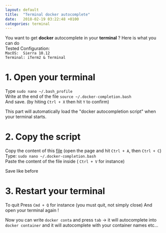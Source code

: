 ```yaml
---
layout: default
title:  "Terminal docker autocomplete"
date:   2018-02-19 03:22:48 +0100
categories: terminal
---
```


You want to get **docker** autocomplete in your **terminal**  ? Here is what you can do  
Tested Configuration:  
`MacOS:  Sierra 10.12`  
`Terminal: iTerm2 & Terminal`

# 1.  Open your terminal


Type `sudo nano ~/.bash_profile`  
Write at the end of the file
`source ~/.docker-completion.bash`  
And save. (by hiting `Ctrl + X` then hit `Y` to confirm)

This part will automatically load the "docker autocompletion script" when your terminal starts.  

# 2.  Copy the script


Copy the content of this [file][gist]  (open the page and hit `Ctrl + A`, then `Ctrl + C`)  
Type: `sudo nano ~/.docker-completion.bash`  
Paste the content of the file inside ( `Ctrl + V` for instance)  

Save like before

# 3.  Restart your terminal

To quit Press `Cmd + Q` for instance (you must quit, not simply close)
And open your terminal again !

Now you can write `docker conta` and press `tab` -> it will autocomplete into `docker container` and it will autocomplete with your container names etc...

[gist]: https://gist.githubusercontent.com/guillim/632b4d13ef2a7954474dd7098e206b0b/raw/c139ed9fc9d3654e6dd25b38e288220255a22e8f/docker-completion.bash
